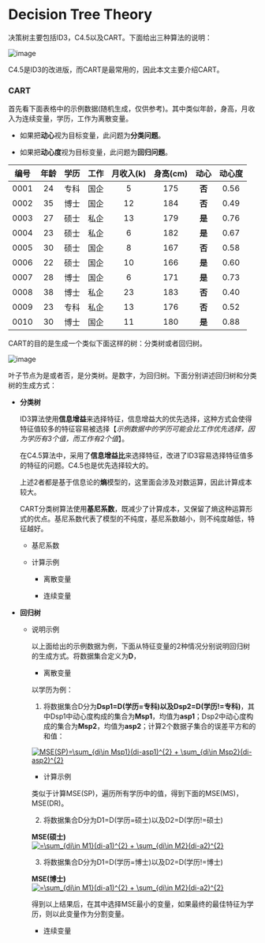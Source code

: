 # Decision Tree Theory

决策树主要包括ID3，C4.5以及CART。下面给出三种算法的说明：

![image](https://github.com/Anfany/Machine-Learning-for-Beginner-by-Python3/blob/master/Decision%20Tree/decisiontree.png)

C4.5是ID3的改进版，而CART是最常用的，因此本文主要介绍CART。

### CART

首先看下面表格中的示例数据(随机生成，仅供参考)。其中类似年龄，身高，月收入为连续变量，学历，工作为离散变量。

   + 如果把**动心**视为目标变量，此问题为**分类问题**。
   
   + 如果把**动心度**视为目标变量，此问题为**回归问题**。

|编号|年龄|学历|工作|月收入(k)|身高(cm)|动心|动心度|
|:---:|:---:|:---:|:---:|:---:|:---:|:---:|:---:|
|0001|24|专科|国企|5|175|**否**|0.56|
|0002|35|博士|国企|12|184|**否**|0.49|
|0003|27|硕士|私企|13|179|**是**|0.76|
|0004|23|硕士|私企|6|182|**是**|0.67|
|0005|30|硕士|国企|8|167|**否**|0.58|
|0006|22|硕士|国企|10|166|**是**|0.60|
|0007|28|博士|国企|6|171|**是**|0.73|
|0008|38|博士|私企|23|183|**否**|0.40|
|0009|23|专科|私企|13|176|**否**|0.52|
|0010|30|博士|国企|11|180|**是**|0.88|

CART的目的是生成一个类似下面这样的树：分类树或者回归树。

![image](https://github.com/Anfany/Machine-Learning-for-Beginner-by-Python3/blob/master/Decision%20Tree/TreCart.png)

叶子节点为是或者否，是分类树。是数字，为回归树。下面分别讲述回归树和分类树的生成方式：

* **分类树**

    ID3算法使用**信息增益**来选择特征，信息增益大的优先选择，这种方式会使得特征值较多的特征容易被选择【*示例数据中的学历可能会比工作优先选择，因为学历有3个值，而工作有2个值*】。
    
    在C4.5算法中，采用了**信息增益比**来选择特征，改进了ID3容易选择特征值多的特征的问题。C4.5也是优先选择较大的。
    
    上述2者都是基于信息论的**熵**模型的，这里面会涉及对数运算，因此计算成本较大。
    
    CART分类树算法使用**基尼系数**，既减少了计算成本，又保留了熵这种运算形式的优点。基尼系数代表了模型的不纯度，基尼系数越小，则不纯度越低，特征越好。

     + 基尼系数
     
     + 计算示例
     
         + 离散变量
         
         + 连续变量
         
 * **回归树**

      + 说明示例
      
         以上面给出的示例数据为例，下面从特征变量的2种情况分别说明回归树的生成方式。将数据集合定义为**D**，
     
         + 离散变量
         
         以学历为例：
         
         1. 将数据集合D分为**Dsp1=D(学历=专科)**以及**Dsp2=D(学历!=专科)**，其中Dsp1中动心度构成的集合为**Msp1**，均值为**asp1**；Dsp2中动心度构成的集合为**Msp2**，均值为**asp2**；计算2个数据子集合的误差平方和的和值：
         
         <a href="http://www.codecogs.com/eqnedit.php?latex=MSE(SP)=\sum_{di\in&space;Msp1}(di-asp1)^{2}&space;&plus;&space;\sum_{di\in&space;Msp2}(di-asp2)^{2}" target="_blank"><img src="http://latex.codecogs.com/gif.latex?MSE(SP)=\sum_{di\in&space;Msp1}(di-asp1)^{2}&space;&plus;&space;\sum_{di\in&space;Msp2}(di-asp2)^{2}" title="MSE(SP)=\sum_{di\in Msp1}(di-asp1)^{2} + \sum_{di\in Msp2}(di-asp2)^{2}" /></a>
         
           + 计算示例
           
           
         
         类似于计算MSE(SP)，遍历所有学历中的值，得到下面的MSE(MS)，MSE(DR)。
        
        2. 将数据集合D分为D1=D(学历=硕士)以及D2=D(学历!=硕士)
        
        **MSE(硕士)**
        <a href="http://www.codecogs.com/eqnedit.php?latex==\sum_{di\in&space;M1}(di-a1)^{2}&space;&plus;&space;\sum_{di\in&space;M2}(di-a2)^{2}" target="_blank"><img src="http://latex.codecogs.com/gif.latex?=\sum_{di\in&space;M1}(di-a1)^{2}&space;&plus;&space;\sum_{di\in&space;M2}(di-a2)^{2}" title="=\sum_{di\in M1}(di-a1)^{2} + \sum_{di\in M2}(di-a2)^{2}" /></a>
           
        3. 将数据集合D分为D1=D(学历=博士)以及D2=D(学历!=博士)
         
        **MSE(博士)**<a href="http://www.codecogs.com/eqnedit.php?latex==\sum_{di\in&space;M1}(di-a1)^{2}&space;&plus;&space;\sum_{di\in&space;M2}(di-a2)^{2}" target="_blank"><img src="http://latex.codecogs.com/gif.latex?=\sum_{di\in&space;M1}(di-a1)^{2}&space;&plus;&space;\sum_{di\in&space;M2}(di-a2)^{2}" title="=\sum_{di\in M1}(di-a1)^{2} + \sum_{di\in M2}(di-a2)^{2}" /></a>
         
        得到以上结果后，在其中选择MSE最小的变量，如果最终的最佳特征为学历，则以此变量作为分割变量。
         
         
         + 连续变量



